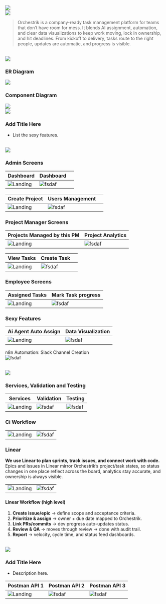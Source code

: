 <img src="./readme/title1.svg"/>

<br>

<!-- project overview -->
<img src="./readme/title2.svg"/>

> Orchestrik is a company-ready task management platform for teams that don’t have room for mess. It blends AI assignment, automation, and clear data visualizations to keep work moving, lock in ownership, and hit deadlines. From kickoff to delivery, tasks route to the right people, updates are automatic, and progress is visible.

<br>

<!-- System Design -->
<img src="./readme/title3.svg"/>

### ER Diagram
<img src="./readme/system_design/er_diagram.png"/>

### Component Diagram
<img src="./readme/system_design/system_architecture.png"/>

<br>

<!-- Project Highlights -->
<img src="./readme/title4.svg"/>

### Add Title Here
- List the sexy features.

<br>

<!-- Demo -->
<img src="./readme/title5.svg"/>

### Admin Screens

| Dashboard                              | Dashboard                        |                         |
| -------------------------------------- | -------------------------------- | ----------------------- |
| ![Landing](./readme/demo/dashboard1.png) | ![fsdaf](./readme/demo/dashboard2.png) |

| Create Project                           | Users Management                   |                         |
| ---------------------------------------- | ---------------------------------- | ----------------------- |
| ![Landing](./readme/demo/create_project.png) | ![fsdaf](./readme/demo/users.png)  |

### Project Manager Screens

| Projects Managed by this PM             | Project Analytics                  |
| -------------------------------------- | ---------------------------------- |
| ![Landing](./readme/demo/pm_projects.png) | ![fsdaf](./readme/demo/pm_analytics.png) |

| View Tasks                              | Create Task                        |                         |
| --------------------------------------- | ---------------------------------- | ----------------------- |
| ![Landing](./readme/demo/pm_tasks.png)  | ![fsdaf](./readme/demo/pm_create_task.png) |

### Employee Screens

| Assigned Tasks                           | Mark Task progress                 |
| ---------------------------------------- | ---------------------------------- |
| ![Landing](./readme/demo/employee_tasks.png) | ![fsdaf](./readme/demo/employee_edit_task.png) |

### Sexy Features

| Ai Agent Auto Assign                     | Data Visualization                 |
| ---------------------------------------- | ---------------------------------- |
| ![Landing](./readme/demo/create_task.gif) | ![fsdaf](./readme/demo/dashboard.gif) |

n8n Automation: Slack Channel Creation  
![fsdaf](./readme/demo/create_project.gif)

<br>

<!-- Development & Testing -->
<img src="./readme/title6.svg"/>

### Services, Validation and Testing

| Services                                 | Validation                         | Testing                           |
| ---------------------------------------- | ---------------------------------- | --------------------------------- |
| ![Landing](./readme/testing/service.png) | ![fsdaf](./readme/testing/validation.png) | ![fsdaf](./readme/testing/tests.png) |

### Ci Workflow

|                                          |                                    |
| ---------------------------------------- | ---------------------------------- |
| ![Landing](./readme/testing/ci1.png)     | ![fsdaf](./readme/testing/ci2.png) |

### Linear

**We use Linear to plan sprints, track issues, and connect work with code.** Epics and issues in Linear mirror Orchestrik’s project/task states, so status changes in one place reflect across the board, analytics stay accurate, and ownership is always visible.

|                                          |                                    |
| ---------------------------------------- | ---------------------------------- |
| ![Landing](./readme/testing/linear1.png) | ![fsdaf](./readme/testing/linear2.png) |

#### Linear Workflow (high level)
1. **Create issue/epic** → define scope and acceptance criteria.  
2. **Prioritize & assign** → owner + due date mapped to Orchestrik.  
3. **Link PRs/commits** → dev progress auto-updates status.  
4. **Review & QA** → moves through review → done with audit trail.  
5. **Report** → velocity, cycle time, and status feed dashboards.

<br>

<!-- Deployment -->
<img src="./readme/title7.svg"/>

### Add Title Here
- Description here.

| Postman API 1                            | Postman API 2                       | Postman API 3                        |
| ---------------------------------------- | ----------------------------------- | ------------------------------------ |
| ![Landing](./readme/demo/1440x1024.png)  | ![fsdaf](./readme/demo/1440x1024.png) | ![fsdaf](./readme/demo/1440x1024.png) |

<br>
